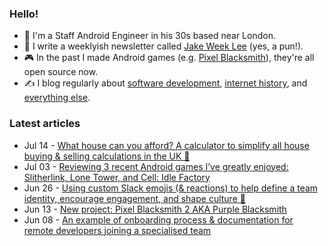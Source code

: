### Hello!

- 👤 I'm a Staff Android Engineer in his 30s based near London.
- 📩 I write a weeklyish newsletter called [Jake Week Lee](https://jakeweeklee.substack.com) (yes, a pun!).
- 🎮 In the past I made Android games (e.g. [Pixel Blacksmith](https://play.google.com/store/apps/details?id=uk.co.jakelee.blacksmith&hl=en_GB&gl=US)), they're all open source now.
- ✍ I blog regularly about [software development](https://blog.jakelee.co.uk), [internet history](https://history.jakelee.co.uk), and [everything else](https://jakelee.co.uk).

### Latest articles
<!-- feed start -->
- Jul 14 - [What house can you afford? A calculator to simplify all house buying &amp; selling calculations in the UK 🏡](http://jakelee.co.uk/house-affordability-spreadsheet/)
- Jul 03 - [Reviewing 3 recent Android games I’ve greatly enjoyed: Slitherlink, Lone Tower, and Cell: Idle Factory](http://jakelee.co.uk/june-july-android-game-reviews/)
- Jun 26 - [Using custom Slack emojis (&amp; reactions) to help define a team identity, encourage engagement, and shape culture 🎉](https://blog.jakelee.co.uk/custom-slack-emojis-impact-on-team/)
- Jun 13 - [New project: Pixel Blacksmith 2 AKA Purple Blacksmith](https://blog.jakelee.co.uk/introducing-pixel-blacksmith-2/)
- Jun 08 - [An example of onboarding process &amp; documentation for remote developers joining a specialised team](https://blog.jakelee.co.uk/example-onboarding-docs-remote-engineers/)
<!-- feed end -->
